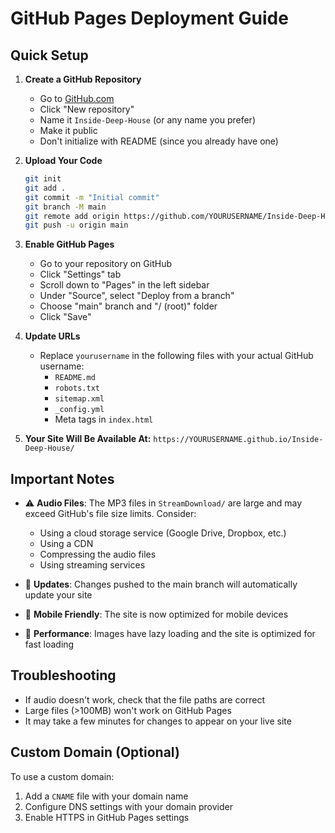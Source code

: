 # GitHub Pages Deployment Guide

## Quick Setup

1. **Create a GitHub Repository**
   - Go to [GitHub.com](https://github.com)
   - Click "New repository"
   - Name it `Inside-Deep-House` (or any name you prefer)
   - Make it public
   - Don't initialize with README (since you already have one)

2. **Upload Your Code**
   ```bash
   git init
   git add .
   git commit -m "Initial commit"
   git branch -M main
   git remote add origin https://github.com/YOURUSERNAME/Inside-Deep-House.git
   git push -u origin main
   ```

3. **Enable GitHub Pages**
   - Go to your repository on GitHub
   - Click "Settings" tab
   - Scroll down to "Pages" in the left sidebar
   - Under "Source", select "Deploy from a branch"
   - Choose "main" branch and "/ (root)" folder
   - Click "Save"

4. **Update URLs**
   - Replace `yourusername` in the following files with your actual GitHub username:
     - `README.md`
     - `robots.txt`
     - `sitemap.xml`
     - `_config.yml`
     - Meta tags in `index.html`

5. **Your Site Will Be Available At:**
   `https://YOURUSERNAME.github.io/Inside-Deep-House/`

## Important Notes

- ⚠️ **Audio Files**: The MP3 files in `StreamDownload/` are large and may exceed GitHub's file size limits. Consider:
  - Using a cloud storage service (Google Drive, Dropbox, etc.)
  - Using a CDN
  - Compressing the audio files
  - Using streaming services

- 🔄 **Updates**: Changes pushed to the main branch will automatically update your site

- 📱 **Mobile Friendly**: The site is now optimized for mobile devices

- 🚀 **Performance**: Images have lazy loading and the site is optimized for fast loading

## Troubleshooting

- If audio doesn't work, check that the file paths are correct
- Large files (>100MB) won't work on GitHub Pages
- It may take a few minutes for changes to appear on your live site

## Custom Domain (Optional)

To use a custom domain:
1. Add a `CNAME` file with your domain name
2. Configure DNS settings with your domain provider
3. Enable HTTPS in GitHub Pages settings
